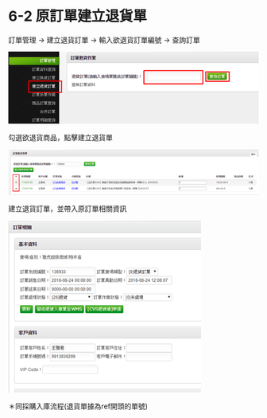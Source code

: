 # 6-2 原訂單建立退貨單

訂單管理 → 建立退貨訂單 → 輸入欲退貨訂單編號 → 查詢訂單

![](../.gitbook/assets/image%20%2892%29.png)

勾選欲退貨商品，點擊建立退貨單

![](../.gitbook/assets/image%20%28133%29.png)

建立退貨訂單，並帶入原訂單相關資訊

![](../.gitbook/assets/image%20%28115%29.png)

＊同採購入庫流程\(退貨單據為ref開頭的單號\)

